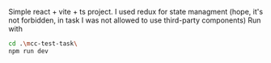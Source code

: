 Simple react + vite + ts project.
I used redux for state managment (hope, it's not forbidden, in task I was not allowed to use third-party components)
Run with
```bash
cd .\mcc-test-task\
npm run dev
```
